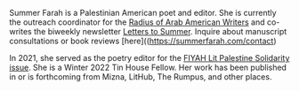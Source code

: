 Summer Farah is a Palestinian American poet and editor. She is currently the outreach coordinator for the [Radius of Arab American Writers](https://arabamericanwriters.org/) and co-writes the biweekly newsletter [Letters to Summer](https://letterstosummer.com). Inquire about manuscript consultations or book reviews [here]((https://summerfarah.com/contact)

In 2021, she served as the poetry editor for the [FIYAH Lit Palestine Solidarity issue](https://www.fiyahlitmag.com/the-palestine-solidarity-issue/). She is a Winter 2022 Tin House Fellow. Her work has been published in or is forthcoming from Mizna, LitHub, The Rumpus, and other places. 
